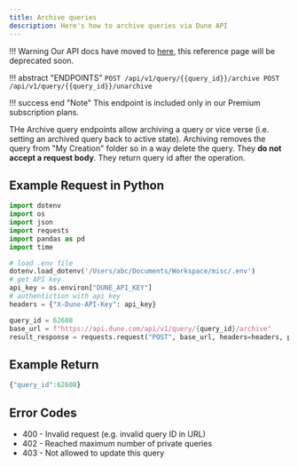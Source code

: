 ```yaml
---
title: Archive queries
description: Here's how to archive queries via Dune API
---
```


!!! Warning
    Our API docs have moved to [here](https://dune.mintlify.app/api-reference/overview/introduction), this reference page will be deprecated soon.

!!! abstract "ENDPOINTS"
    ```
    POST /api/v1/query/{{query_id}}/archive
    POST /api/v1/query/{{query_id}}/unarchive
    ```

!!! success end "Note" 
    This endpoint is included only in our Premium subscription plans.

THe Archive query endpoints allow archiving a query or vice verse (i.e. setting an archived query back to active state). Archiving removes the query from "My Creation" folder so in a way delete the query. They **do not accept a request body**. They return query id after the operation.

## Example Request in Python

```python
import dotenv
import os
import json
import requests
import pandas as pd
import time

# load .env file
dotenv.load_dotenv('/Users/abc/Documents/Workspace/misc/.env')
# get API key
api_key = os.environ["DUNE_API_KEY"]
# authentiction with api key
headers = {"X-Dune-API-Key": api_key}

query_id = 62608
base_url = f"https://api.dune.com/api/v1/query/{query_id}/archive"
result_response = requests.request("POST", base_url, headers=headers, params=params)
```

## Example Return

```js
{"query_id":62608}
```

## Error Codes
- 400 - Invalid request (e.g. invalid query ID in URL)
- 402 - Reached maximum number of private queries
- 403 - Not allowed to update this query

